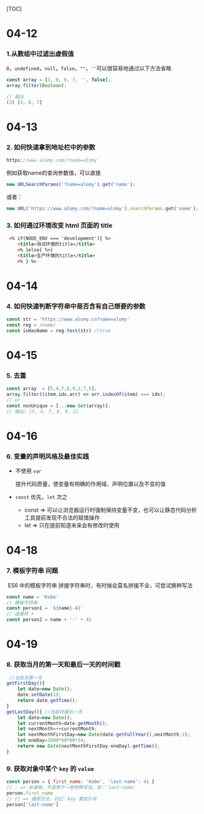 [TOC]

# 04-12

### 1.从数组中过滤出虚假值

`0`，`undefined`，`null`，`false`，`""`，`''`可以很容易地通过以下方法省略

```js
const array = [3, 0, 6, 7, '', false];
array.filter(Boolean);

// 输出
(3) [3, 6, 7]
```



# 04-13

### 2. 如何快速拿到地址栏中的参数 

```js
https://www.alomy.com/?name=alomy
```

例如获取name的查询参数值，可以直接

```js
new URLSearchParams('?name=alomy').get('name');
```

或者：

```js
new URL('https://www.alomy.com/?name=alomy').searchParams.get('name');
```

### 3. 如何通过环境改变 html 页面的 title

```html
 <% if(NODE_ENV === 'development'){ %>
    <title>测试环境的title</title>
    <% }else{ %>}
    <title>生产环境的title</title>
    <% } %>
```



# 04-14

### 4. 如何快速判断字符串中是否含有自己想要的参数

```js
const str = 'https://www.alomy.cn?name=alomy'
const reg = /name/
const isHasName = reg.test(str) //true

```



# 04-15

### 5. 去重

```js
const array  = [5,4,7,8,9,2,7,5];
array.filter((item,idx,arr) => arr.indexOf(item) === idx);
// or
const nonUnique = [...new Set(array)];
// 输出: [5, 4, 7, 8, 9, 2]
```



# 04-16

### 6. 变量的声明风格及最佳实践

* 不使用 `var`

  提升代码质量，使变量有明确的作用域、声明位置以及不变的值

* `const` 优先，`let` 次之

  * const => 可以让浏览器运行时强制保持变量不变，也可以让静态代码分析工具提前发现不合法的赋值操作
  * let => 只在提前知道未来会有修改时使用



# 04-18

### 7. 模板字符串 问题

​	ES6 中的模板字符串 拼接字符串时，有时候会莫名拼接不全，可尝试换种写法

```js
const name = 'Kobe'
// 模板字符串
const person1 = `${name}-41`
// 连接符 +
const person2 = name + '-' + 41
```



# 04-19

### 8. 获取当月的第一天和最后一天的时间戳

```js
 //当前月第一天
getFirstDay(){ 
    let date=new Date();
    date.setDate(1);
    return date.getTime();
}
getLastDay(){ //当前月最后一天
    let date=new Date();
    let currentMonth=date.getMonth();
    let nextMonth=++currentMonth;
    let nextMonthFirstDay=new Date(date.getFullYear(),nextMonth,1);
    let oneDay=1000*60*60*24;
    return new Date(nextMonthFirstDay-oneDay).getTime();
}
```

### 9. 获取对象中某个 `key` 的 `value`

```js
const person = { first_name: 'Kobe', 'last-name': 41 }
// . => 非通用，不适用于一些特殊写法，如：'last-name'
person.first_name
// [] => 通用方法，切记：key 要加引号
person['last-name']
```

